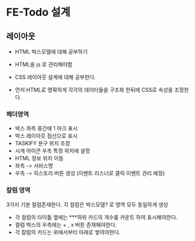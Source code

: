 # FE-Todo 설계

## 레이아웃

- HTML 박스모델에 대해 공부하기
- HTML을 js 로 관리해야함
- CSS 레이아웃 설계에 대해 공부한다.

- 먼저 HTML로 명확하게 각각의 데이터들을 구조화 한뒤에 CSS로 속성을 조정한다.

### 헤더영역

- 박스 좌측 중간에 1 마크 표시
- 박스 레이아웃 점선으로 표시
- TASKIFY 문구 위치 조정
- 시계 아이콘 우측 특정 위치에 설정
- HTML 정보 위치 이동
- 좌측 -> 서비스명
- 우측 -> 히스토리 버튼 생성 (이벤트 리스너로 클릭 이벤트 관리 예정)

### 칼럼 영역

3가지 기본 컬럼존재한다. 각 컬럼은 박스모델? 로 영역 모두 동일하게 생성

- 각 컬럼의 타이틀 옆에는 \*\*\*하위 카드의 개수를 카운트 하여 표시해야한다.
- 컬럼 박스의 우측에는 + , x 버튼 존재해야한다.
- 각 칼럼의 카드는 위에서부터 아래로 쌓여야한다.
